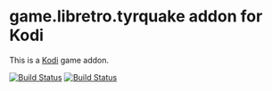 # game.libretro.tyrquake addon for Kodi

This is a [Kodi](http://kodi.tv) game addon.

[![Build Status](https://travis-ci.org/kodi-game/game.libretro.tyrquake?branch=master)](https://travis-ci.org/kodi-game/game.libretro.tyrquake)
[![Build Status](https://ci.appveyor.com/api/projects/status/github/kodi-game/game.libretro.tyrquake?svg=true)](https://ci.appveyor.com/project/kodi-game/game-libretro-tyrquake)
